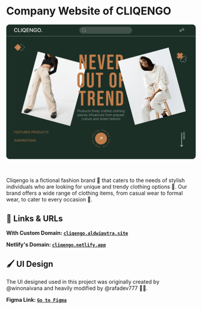 # Company Website of CLIQENGO

![cliqngo-homepage](https://raw.githubusercontent.com/aldwiputra/aldwiputra/main/images/cliqengo-homepage.png)

<br/>

Cliqengo is a fictional fashion brand 👗 that caters to the needs of stylish individuals who are looking for unique and trendy clothing options 👖. Our brand offers a wide range of clothing items, from casual wear to formal wear, to cater to every occasion 💖.

## :link: Links & URLs

**With Custom Domain: [`cliqengo.aldwiputra.site`](https://cliqengo.aldwiputra.site)**

**Netlify's Domain: [`cliqengo.netlify.app`](https://cliqengo.netlify.app)**

## :paintbrush: UI Design

The UI designed used in this project was originally created by @winonaivana and heavily modified by @rafadev777 🤘🏼.

**Figma Link: [`Go to Figma`](https://www.figma.com/file/Ht9RQSv2oKki2TJy8qFttx/winonaivana?node-id=222%3A312&t=PgY2lU53pO0JLkcw-1)**
